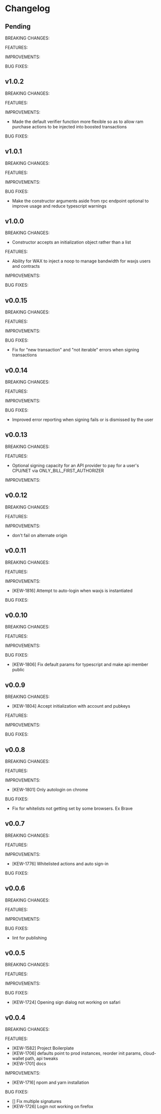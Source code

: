 # Changelog

## Pending

BREAKING CHANGES:

FEATURES:

IMPROVEMENTS:

BUG FIXES:

## v1.0.2

BREAKING CHANGES:

FEATURES:

IMPROVEMENTS:
- Made the default verifier function more flexible so as to allow ram purchase actions to be injected into boosted transactions

BUG FIXES:

## v1.0.1

BREAKING CHANGES:

FEATURES:

IMPROVEMENTS:

BUG FIXES:
- Make the constructor arguments aside from rpc endpoint optional to improve usage and reduce typescript warnings

## v1.0.0

BREAKING CHANGES:
- Constructor accepts an initialization object rather than a list

FEATURES:
- Ability for WAX to inject a noop to manage bandwidth for waxjs users and contracts

IMPROVEMENTS:

BUG FIXES:

## v0.0.15

BREAKING CHANGES:

FEATURES:

IMPROVEMENTS:

BUG FIXES:
- Fix for "new transaction" and "not iterable" errors when signing transactions

## v0.0.14

BREAKING CHANGES:

FEATURES:

IMPROVEMENTS:

BUG FIXES:
- Improved error reporting when signing fails or is dismissed by the user

## v0.0.13

BREAKING CHANGES:

FEATURES:
- Optional signing capacity for an API provider to pay for a user's CPU/NET via ONLY_BILL_FIRST_AUTHORIZER

IMPROVEMENTS:

## v0.0.12

BREAKING CHANGES:

FEATURES:

IMPROVEMENTS:
- don't fail on alternate origin

## v0.0.11

BREAKING CHANGES:

FEATURES:

IMPROVEMENTS: 
- [KEW-1816] Attempt to auto-login when waxjs is instantiated

BUG FIXES:

## v0.0.10

BREAKING CHANGES:

FEATURES:

IMPROVEMENTS:

BUG FIXES:
- [KEW-1806] Fix default params for typescript and make api member public

## v0.0.9

BREAKING CHANGES:
- [KEW-1804] Accept initialization with account and pubkeys

FEATURES:

IMPROVEMENTS:

BUG FIXES:

## v0.0.8

BREAKING CHANGES:

FEATURES:

IMPROVEMENTS:
- [KEW-1801] Only autologin on chrome

BUG FIXES:
- Fix for whitelists not getting set by some browsers. Ex Brave

## v0.0.7

BREAKING CHANGES:

FEATURES:

IMPROVEMENTS:
- [KEW-1776] Whitelisted actions and auto sign-in

BUG FIXES:

## v0.0.6

BREAKING CHANGES:

FEATURES:

IMPROVEMENTS:

BUG FIXES:
- lint for publishing

## v0.0.5

BREAKING CHANGES:

FEATURES:

IMPROVEMENTS:

BUG FIXES:
- [KEW-1724] Opening sign dialog not working on safari

## v0.0.4

BREAKING CHANGES:

FEATURES:
- [KEW-1582] Project Boilerplate
- [KEW-1706] defaults point to prod instances, reorder init params, cloud-wallet path, api tweaks
- [KEW-1701] docs

IMPROVEMENTS:
- [KEW-1716] npom and yarn installation

BUG FIXES:
- [] Fix multiple signatures
- [KEW-1726] Login not working on firefox
